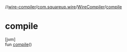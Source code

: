 //[wire-compiler](../../../index.md)/[com.squareup.wire](../index.md)/[WireCompiler](index.md)/[compile](compile.md)

# compile

[jvm]\
fun [compile](compile.md)()
